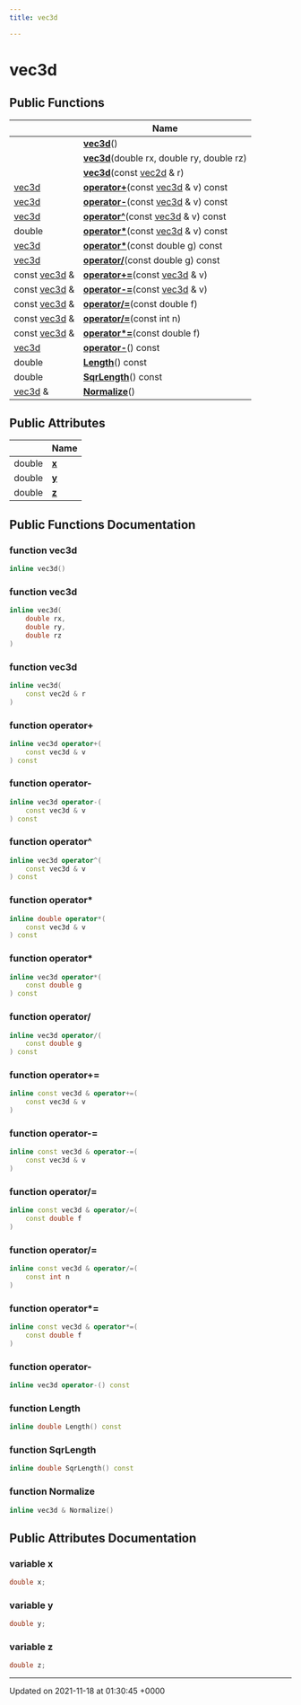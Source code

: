 ```yaml
---
title: vec3d

---
```


# vec3d





## Public Functions

|                | Name           |
| -------------- | -------------- |
| | **[vec3d](../Classes/classvec3d.md#function-vec3d)**() |
| | **[vec3d](../Classes/classvec3d.md#function-vec3d)**(double rx, double ry, double rz) |
| | **[vec3d](../Classes/classvec3d.md#function-vec3d)**(const [vec2d](../Classes/classvec2d.md) & r) |
| [vec3d](../Classes/classvec3d.md) | **[operator+](../Classes/classvec3d.md#function-operator+)**(const [vec3d](../Classes/classvec3d.md) & v) const |
| [vec3d](../Classes/classvec3d.md) | **[operator-](../Classes/classvec3d.md#function-operator-)**(const [vec3d](../Classes/classvec3d.md) & v) const |
| [vec3d](../Classes/classvec3d.md) | **[operator^](../Classes/classvec3d.md#function-operator^)**(const [vec3d](../Classes/classvec3d.md) & v) const |
| double | **[operator*](../Classes/classvec3d.md#function-operator*)**(const [vec3d](../Classes/classvec3d.md) & v) const |
| [vec3d](../Classes/classvec3d.md) | **[operator*](../Classes/classvec3d.md#function-operator*)**(const double g) const |
| [vec3d](../Classes/classvec3d.md) | **[operator/](../Classes/classvec3d.md#function-operator/)**(const double g) const |
| const [vec3d](../Classes/classvec3d.md) & | **[operator+=](../Classes/classvec3d.md#function-operator+=)**(const [vec3d](../Classes/classvec3d.md) & v) |
| const [vec3d](../Classes/classvec3d.md) & | **[operator-=](../Classes/classvec3d.md#function-operator-=)**(const [vec3d](../Classes/classvec3d.md) & v) |
| const [vec3d](../Classes/classvec3d.md) & | **[operator/=](../Classes/classvec3d.md#function-operator/=)**(const double f) |
| const [vec3d](../Classes/classvec3d.md) & | **[operator/=](../Classes/classvec3d.md#function-operator/=)**(const int n) |
| const [vec3d](../Classes/classvec3d.md) & | **[operator*=](../Classes/classvec3d.md#function-operator*=)**(const double f) |
| [vec3d](../Classes/classvec3d.md) | **[operator-](../Classes/classvec3d.md#function-operator-)**() const |
| double | **[Length](../Classes/classvec3d.md#function-length)**() const |
| double | **[SqrLength](../Classes/classvec3d.md#function-sqrlength)**() const |
| [vec3d](../Classes/classvec3d.md) & | **[Normalize](../Classes/classvec3d.md#function-normalize)**() |

## Public Attributes

|                | Name           |
| -------------- | -------------- |
| double | **[x](../Classes/classvec3d.md#variable-x)**  |
| double | **[y](../Classes/classvec3d.md#variable-y)**  |
| double | **[z](../Classes/classvec3d.md#variable-z)**  |

## Public Functions Documentation

### function vec3d

```cpp
inline vec3d()
```


### function vec3d

```cpp
inline vec3d(
    double rx,
    double ry,
    double rz
)
```


### function vec3d

```cpp
inline vec3d(
    const vec2d & r
)
```


### function operator+

```cpp
inline vec3d operator+(
    const vec3d & v
) const
```


### function operator-

```cpp
inline vec3d operator-(
    const vec3d & v
) const
```


### function operator^

```cpp
inline vec3d operator^(
    const vec3d & v
) const
```


### function operator*

```cpp
inline double operator*(
    const vec3d & v
) const
```


### function operator*

```cpp
inline vec3d operator*(
    const double g
) const
```


### function operator/

```cpp
inline vec3d operator/(
    const double g
) const
```


### function operator+=

```cpp
inline const vec3d & operator+=(
    const vec3d & v
)
```


### function operator-=

```cpp
inline const vec3d & operator-=(
    const vec3d & v
)
```


### function operator/=

```cpp
inline const vec3d & operator/=(
    const double f
)
```


### function operator/=

```cpp
inline const vec3d & operator/=(
    const int n
)
```


### function operator*=

```cpp
inline const vec3d & operator*=(
    const double f
)
```


### function operator-

```cpp
inline vec3d operator-() const
```


### function Length

```cpp
inline double Length() const
```


### function SqrLength

```cpp
inline double SqrLength() const
```


### function Normalize

```cpp
inline vec3d & Normalize()
```


## Public Attributes Documentation

### variable x

```cpp
double x;
```


### variable y

```cpp
double y;
```


### variable z

```cpp
double z;
```


-------------------------------

Updated on 2021-11-18 at 01:30:45 +0000